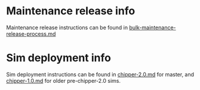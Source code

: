 # Maintenance release info
Maintenance release instructions can be found in [bulk-maintenance-release-process.md](bulk-maintenance-release-process.md)

# Sim deployment info
Sim deployment instructions can be found in [chipper-2.0.md](chipper-2.0.md) for master, and [chipper-1.0.md](chipper-1.0.md) for older pre-chipper-2.0 sims.
